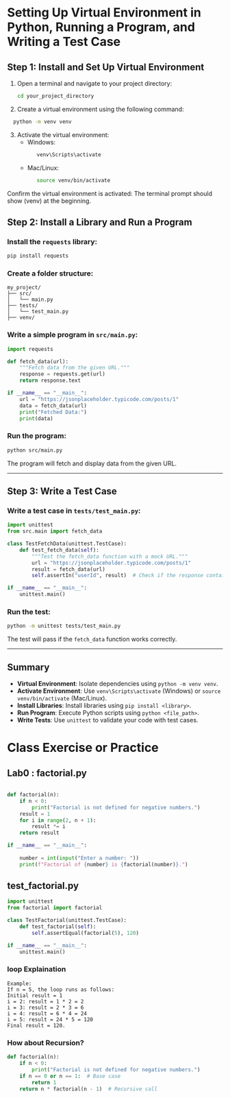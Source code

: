 # Setting Up Virtual Environment in Python, Running a Program, and Writing a Test Case

## Step 1: Install and Set Up Virtual Environment
1. Open a terminal and navigate to your project directory:
   ```bash
   cd your_project_directory
   ```
2. Create a virtual environment using the following command:
 ```bash
   python -m venv venv
   ```
3. Activate the virtual environment:
   - Windows:
     ```bash
        venv\Scripts\activate
     ```
   - Mac/Linux:
     ```bash
        source venv/bin/activate
     ```
Confirm the virtual environment is activated: The terminal prompt should show (venv) at the beginning.


## Step 2: Install a Library and Run a Program

### Install the `requests` library:
```bash
pip install requests
```

### Create a folder structure:
```plaintext
my_project/
├── src/
│   └── main.py
├── tests/
│   └── test_main.py
├── venv/
```

### Write a simple program in `src/main.py`:
```python
import requests

def fetch_data(url):
    """Fetch data from the given URL."""
    response = requests.get(url)
    return response.text

if __name__ == "__main__":
    url = "https://jsonplaceholder.typicode.com/posts/1"
    data = fetch_data(url)
    print("Fetched Data:")
    print(data)
```

### Run the program:
```bash
python src/main.py
```

The program will fetch and display data from the given URL.

---

## Step 3: Write a Test Case

### Write a test case in `tests/test_main.py`:
```python
import unittest
from src.main import fetch_data

class TestFetchData(unittest.TestCase):
    def test_fetch_data(self):
        """Test the fetch_data function with a mock URL."""
        url = "https://jsonplaceholder.typicode.com/posts/1"
        result = fetch_data(url)
        self.assertIn("userId", result)  # Check if the response contains the key "userId"

if __name__ == "__main__":
    unittest.main()
```

### Run the test:
```bash
python -m unittest tests/test_main.py
```

The test will pass if the `fetch_data` function works correctly.

---

## Summary

- **Virtual Environment**: Isolate dependencies using `python -m venv venv`.
- **Activate Environment**: Use `venv\Scripts\activate` (Windows) or `source venv/bin/activate` (Mac/Linux).
- **Install Libraries**: Install libraries using `pip install <library>`.
- **Run Program**: Execute Python scripts using `python <file_path>`.
- **Write Tests**: Use `unittest` to validate your code with test cases.


# Class Exercise or Practice
## Lab0 : factorial.py

```python

def factorial(n):
    if n < 0:
        print("Factorial is not defined for negative numbers.")
    result = 1
    for i in range(2, n + 1):
        result *= i
    return result

if __name__ == "__main__":
   
    number = int(input("Enter a number: "))
    print(f"Factorial of {number} is {factorial(number)}.")
```

## test_factorial.py

```python
import unittest
from factorial import factorial

class TestFactorial(unittest.TestCase):
    def test_factorial(self):
        self.assertEqual(factorial(5), 120)

if __name__ == "__main__":
    unittest.main()
```
### loop Explaination
```
Example:
If n = 5, the loop runs as follows:
Initial result = 1
i = 2: result = 1 * 2 = 2
i = 3: result = 2 * 3 = 6
i = 4: result = 6 * 4 = 24
i = 5: result = 24 * 5 = 120
Final result = 120.
```
### How about Recursion?
   ```python
   def factorial(n):
       if n < 0:
           print("Factorial is not defined for negative numbers.")
       if n == 0 or n == 1:  # Base case
           return 1
       return n * factorial(n - 1)  # Recursive call
   ```

